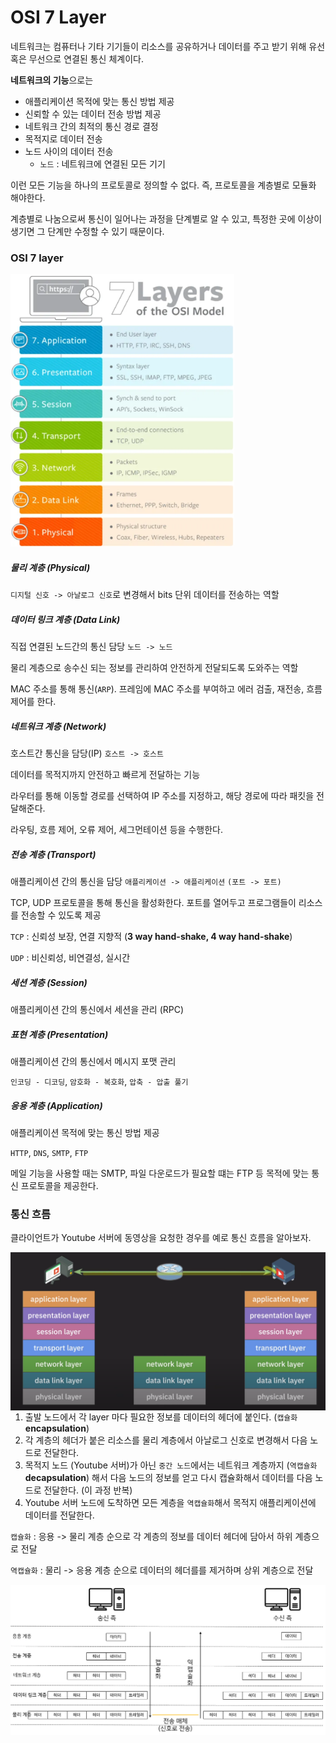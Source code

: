 # OSI 7 Layer

네트워크는 컴퓨터나 기타 기기들이 리소스를 공유하거나 데이터를 주고 받기 위해 유선 혹은 무선으로 연결된 통신 체계이다.

**네트워크의 기능**으로는

- 애플리케이션 목적에 맞는 통신 방법 제공
- 신뢰할 수 있는 데이터 전송 방법 제공
- 네트워크 간의 최적의 통신 경로 결정
- 목적지로 데이터 전송
- 노드 사이의 데이터 전송
  - `노드` : 네트워크에 연결된 모든 기기



이런 모든 기능을 하나의 프로토콜로 정의할 수 없다. 즉, 프로토콜을 계층별로 모듈화 해야한다.

계층별로 나눔으로써 통신이 일어나는 과정을 단계별로 알 수 있고, 특정한 곳에 이상이 생기면 그 단계만 수정할 수 있기 때문이다.



### OSI 7 layer

<img src="../images/image-20241125033815492.png" alt="image-20241125033815492" style="zoom:80%;"/>



##### 물리 계층 (Physical)

`디지털 신호 -> 아날로그 신호`로 변경해서 bits 단위 데이터를 전송하는 역할



##### 데이터 링크 계층 (Data Link)

직접 연결된 노드간의 통신 담당 `노드 -> 노드`

물리 계층으로 송수신 되는 정보를 관리하여 안전하게 전달되도록 도와주는 역할

MAC 주소를 통해 통신(`ARP`). 프레임에 MAC 주소를 부여하고 에러 검출, 재전송, 흐름제어를 한다.



##### 네트워크 계층 (Network)

호스트간 통신을 담당(IP) `호스트 -> 호스트`

데이터를 목적지까지 안전하고 빠르게 전달하는 기능

라우터를 통해 이동할 경로를 선택하여 IP 주소를 지정하고, 해당 경로에 따라 패킷을 전달해준다.

라우팅, 흐름 제어, 오류 제어, 세그먼테이션 등을 수행한다.



##### 전송 계층 (Transport)

애플리케이션 간의 통신을 담당 `애플리케이션 -> 애플리케이션` `(포트 -> 포트)`

TCP, UDP 프로토콜을 통해 통신을 활성화한다. 포트를 열어두고 프로그램들이 리소스를 전송할 수 있도록 제공

`TCP` : 신뢰성 보장, 연결 지향적 (**3 way hand-shake, 4 way hand-shake**)

`UDP` : 비신뢰성, 비연결성, 실시간



##### 세션 계층 (Session)

애플리케이션 간의 통신에서 세션을 관리 (RPC)



##### 표현 계층 (Presentation)

애플리케이션 간의 통신에서 메시지 포맷 관리

`인코딩 - 디코딩`, `암호화 - 복호화`, `압축 - 압출 풀기`



##### 응용 계층 (Application)

애플리케이션 목적에 맞는 통신 방법 제공

`HTTP`, `DNS`, `SMTP`, `FTP`

메일 기능을 사용할 때는 SMTP, 파일 다운로드가 필요할 떄는 FTP 등 목적에 맞는 통신 프로토콜을 제공한다.



### 통신 흐름

클라이언트가 Youtube 서버에 동영상을 요청한 경우를 예로 통신 흐름을 알아보자.

<img src="../images/image-20241125035330261.png" alt="image-20241125035330261" style="zoom:80%;" align="left"/>



1. 출발 노드에서 각 layer 마다 필요한 정보를 데이터의 헤더에 붙인다. (`캡슐화` **encapsulation**)
2. 각 계층의 헤더가 붙은 리소스를 물리 계층에서 아날로그 신호로 변경해서 다음 노드로 전달한다.
3. 목적지 노드 (Youtube 서버)가 아닌 `중간 노드`에서는 네트워크 계층까지 (`역캡슐화` **decapsulation**) 해서 다음 노드의 정보를 얻고 다시 캡슐화해서 데이터를 다음 노드로 전달한다. (이 과정 반복)
4. Youtube 서버 노드에 도착하면 모든 계층을 `역캡슐화`해서 목적지 애플리케이션에 데이터를 전달한다.



`캡슐화` : 응용 -> 물리 계층 순으로 각 계층의 정보를 데이터 헤더에 담아서 하위 계층으로 전달

`역캡슐화` : 물리 -> 응용 계층 순으로 데이터의 헤더를를 제거하며 상위 계층으로 전달

<img src="../images/cap.png" alt="img" style="zoom: 67%;" align="left"/>